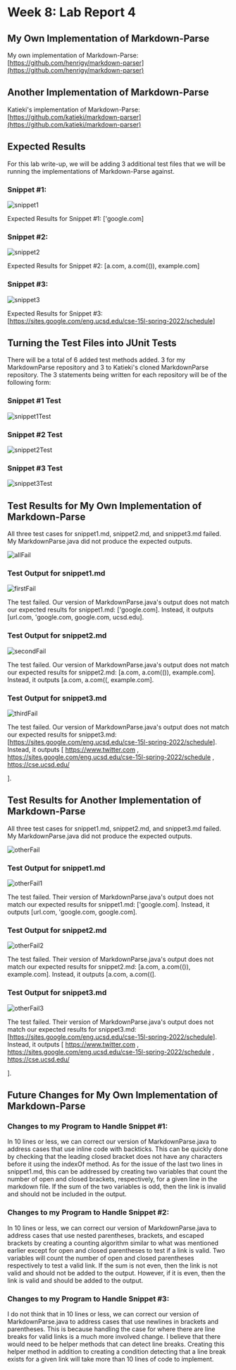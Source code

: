 # Week 8: Lab Report 4
## My Own Implementation of Markdown-Parse
My own implementation of Markdown-Parse: [https://github.com/henrigy/markdown-parser](https://github.com/henrigy/markdown-parser)

## Another Implementation of Markdown-Parse
Katieki's implementation of Markdown-Parse: [https://github.com/katieki/markdown-parser](https://github.com/katieki/markdown-parser)

## Expected Results
For this lab write-up, we will be adding 3 additional test files that we will be running the implementations of Markdown-Parse against.

### Snippet #1:

![snippet1](lab7Screenshots/expected1.png)

Expected Results for Snippet #1: ['google.com]

### Snippet #2:

![snippet2](lab7Screenshots/expected2.png)

Expected Results for Snippet #2: [a.com, a.com(()), example.com]

### Snippet #3:

![snippet3](lab7Screenshots/expected3.png)

Expected Results for Snippet #3: [https://sites.google.com/eng.ucsd.edu/cse-15l-spring-2022/schedule]

## Turning the Test Files into JUnit Tests
There will be a total of 6 added test methods added. 3 for my MarkdownParse repository and 3 to Katieki's cloned MarkdownParse repository. The 3 statements being written for each repository will be of the following form:

### Snippet #1 Test

![snippet1Test](lab7Screenshots/test1updated.png)

### Snippet #2 Test

![snippet2Test](lab7Screenshots/test2updated.png)

### Snippet #3 Test

![snippet3Test](lab7Screenshots/test3updated.png)

## Test Results for My Own Implementation of Markdown-Parse

All three test cases for snippet1.md, snippet2.md, and snippet3.md failed. My MarkdownParse.java did not produce the expected outputs.

![allFail](lab7Screenshots/myfail.png)

### Test Output for snippet1.md
![firstFail](lab7Screenshots/myfail1.png)

The test failed. Our version of MarkdownParse.java's output does not match our expected results for snippet1.md: ['google.com]. Instead, it outputs [url.com, 'google.com, google.com, ucsd.edu].

### Test Output for snippet2.md
![secondFail](lab7Screenshots/myfail2.png)

The test failed. Our version of MarkdownParse.java's output does not match our expected results for snippet2.md: [a.com, a.com(()), example.com]. Instead, it outputs [a.com, a.com((, example.com].


### Test Output for snippet3.md
![thirdFail](lab7Screenshots/myfail3.png)

The test failed. Our version of MarkdownParse.java's output does not match our expected results for snippet3.md: [https://sites.google.com/eng.ucsd.edu/cse-15l-spring-2022/schedule]. Instead, it outputs [    https://www.twitter.com
, 
https://sites.google.com/eng.ucsd.edu/cse-15l-spring-2022/schedule
, https://cse.ucsd.edu/


].

## Test Results for Another Implementation of Markdown-Parse
All three test cases for snippet1.md, snippet2.md, and snippet3.md failed. My MarkdownParse.java did not produce the expected outputs.

![otherFail](lab7Screenshots/theirfail.png)


### Test Output for snippet1.md

![otherFail1](lab7Screenshots/theirfail1.png)

The test failed. Their version of MarkdownParse.java's output does not match our expected results for snippet1.md: ['google.com]. Instead, it outputs [url.com, 'google.com, google.com].


### Test Output for snippet2.md

![otherFail2](lab7Screenshots/theirfail2.png)

The test failed. Their version of MarkdownParse.java's output does not match our expected results for snippet2.md: [a.com, a.com(()), example.com]. Instead, it outputs [a.com, a.com((].

### Test Output for snippet3.md

![otherFail3](lab7Screenshots/theirfail3.png)

The test failed. Their version of MarkdownParse.java's output does not match our expected results for snippet3.md: [https://sites.google.com/eng.ucsd.edu/cse-15l-spring-2022/schedule]. Instead, it outputs [    https://www.twitter.com
, 
https://sites.google.com/eng.ucsd.edu/cse-15l-spring-2022/schedule
, https://cse.ucsd.edu/


].

## Future Changes for My Own Implementation of Markdown-Parse
### Changes to my Program to Handle Snippet #1:

In 10 lines or less, we can correct our version of MarkdownParse.java to address cases that use inline code with backticks. This can be quickly done by checking that the leading closed bracket does not have any characters before it using the indexOf method. As for the issue of the last two lines in snippet1.md, this can be addressed by creating two variables that count the number of open and closed brackets, respectively, for a given line in the markdown file. If the sum of the two variables is odd, then the link is invalid and should not be included in the output.

### Changes to my Program to Handle Snippet #2:

In 10 lines or less, we can correct our version of MarkdownParse.java to address cases that use nested parentheses, brackets, and escaped brackets by creating a counting algorithm similar to what was mentioned earlier except for open and closed parentheses to test if a link is valid. Two variables will count the number of open and closed parentheses respectively to test a valid link. If the sum is not even, then the link is not valid and should not be added to the output. However, if it is even, then the link is valid and should be added to the output.

### Changes to my Program to Handle Snippet #3:

I do not think that in 10 lines or less, we can correct our version of MarkdownParse.java to address cases that use newlines in brackets and parentheses. This is because handling the case for where there are line breaks for valid links is a much more involved change. I believe that there would need to be helper methods that can detect line breaks. Creating this helper method in addition to creating a condition detecting that a line break exists for a given link will take more than 10 lines of code to implement.
